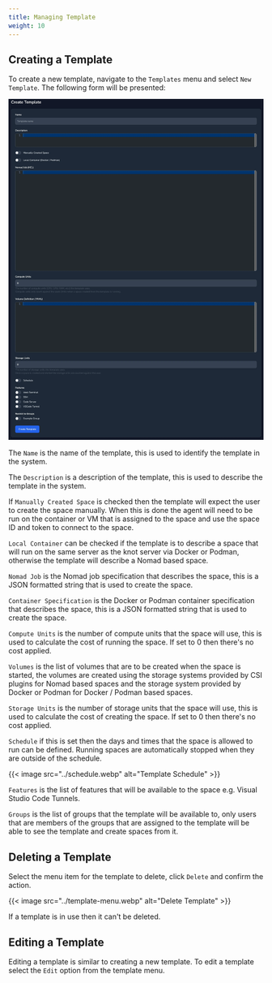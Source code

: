 ```yaml
---
title: Managing Template
weight: 10
---
```


## Creating a Template

To create a new template, navigate to the `Templates` menu and select `New Template`. The following form will be presented:

![Create Template](create-template.webp)

The `Name` is the name of the template, this is used to identify the template in the system.

The `Description` is a description of the template, this is used to describe the template in the system.

If `Manually Created Space` is checked then the template will expect the user to create the space manually. When this is done the agent will need to be run on the container or VM that is assigned to the space and use the space ID and token to connect to the space.

`Local Container` can be checked if the template is to describe a space that will run on the same server as the knot server via Docker or Podman, otherwise the template will describe a Nomad based space.

`Nomad Job` is the Nomad job specification that describes the space, this is a JSON formatted string that is used to create the space.

`Container Specification` is the Docker or Podman container specification that describes the space, this is a JSON formatted string that is used to create the space.

`Compute Units` is the number of compute units that the space will use, this is used to calculate the cost of running the space. If set to 0 then there's no cost applied.

`Volumes` is the list of volumes that are to be created when the space is started, the volumes are created using the storage systems provided by CSI plugins for Nomad based spaces and the storage system provided by Docker or Podman for Docker / Podman based spaces.

`Storage Units` is the number of storage units that the space will use, this is used to calculate the cost of creating the space. If set to 0 then there's no cost applied.

`Schedule` if this is set then the days and times that the space is allowed to run can be defined. Running spaces are automatically stopped when they are outside of the schedule.

{{< image src="../schedule.webp" alt="Template Schedule" >}}

`Features` is the list of features that will be available to the space e.g. Visual Studio Code Tunnels.

`Groups` is the list of groups that the template will be available to, only users that are members of the groups that are assigned to the template will be able to see the template and create spaces from it.

## Deleting a Template

Select the menu item for the template to delete, click `Delete` and confirm the action.

{{< image src="../template-menu.webp" alt="Delete Template" >}}

If a template is in use then it can't be deleted.

## Editing a Template

Editing a template is similar to creating a new template. To edit a template select the `Edit` option from the template menu.
